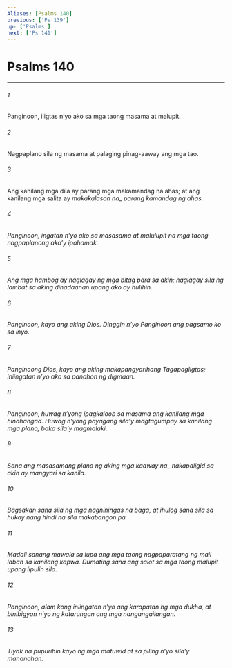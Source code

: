 ```yaml
---
Aliases: [Psalms 140]
previous: ['Ps 139']
up: ['Psalms']
next: ['Ps 141']
---
```

# Psalms 140

***






















###### 1 










Panginoon, iligtas nʼyo ako sa mga taong masama at malupit. 





















###### 2 










Nagpaplano sila ng masama at palaging pinag-aaway ang mga tao. 





















###### 3 










Ang kanilang mga dila ay parang mga makamandag na ahas; at ang kanilang mga salita ay <i class="trans-change">makakalason na_ parang kamandag ng ahas. 





















###### 4 










Panginoon, ingatan nʼyo ako sa masasama at malulupit na mga taong nagpaplanong akoʼy ipahamak. 





















###### 5 










Ang mga hambog ay naglagay ng mga bitag para sa akin; naglagay sila ng lambat sa aking dinadaanan upang ako ay hulihin. 





















###### 6 










Panginoon, kayo ang aking Dios. Dinggin nʼyo Panginoon ang pagsamo ko sa inyo. 





















###### 7 










Panginoong Dios, kayo ang aking makapangyarihang Tagapagligtas; iniingatan nʼyo ako sa panahon ng digmaan. 





















###### 8 










Panginoon, huwag nʼyong ipagkaloob sa masama ang kanilang mga hinahangad. Huwag nʼyong payagang silaʼy magtagumpay sa kanilang mga plano, baka silaʼy magmalaki. 





















###### 9 










Sana ang masasamang plano ng <i class="trans-change">aking mga kaaway na_ nakapaligid sa akin ay mangyari sa kanila. 





















###### 10 










Bagsakan sana sila ng mga nagniningas na baga, at ihulog sana sila sa hukay nang hindi na sila makabangon pa. 





















###### 11 










Madali sanang mawala sa lupa ang mga taong nagpaparatang ng mali laban sa kanilang kapwa. Dumating sana ang salot sa mga taong malupit upang lipulin sila. 





















###### 12 










Panginoon, alam kong iniingatan nʼyo ang karapatan ng mga dukha, at binibigyan nʼyo ng katarungan ang mga nangangailangan. 





















###### 13 










Tiyak na pupurihin kayo ng mga matuwid at sa piling nʼyo silaʼy mananahan.
